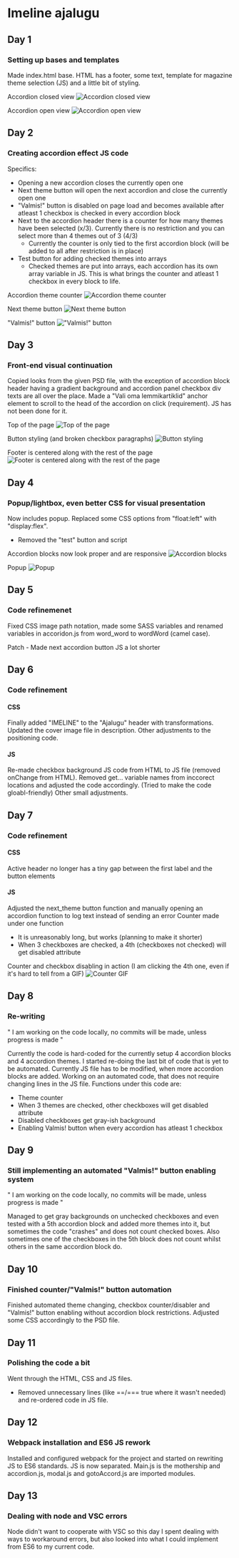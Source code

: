 # Imeline ajalugu


## Day 1

### Setting up bases and templates

Made index.html base. HTML has a footer, some text, template for magazine theme selection (JS) and a little bit of styling.


Accordion closed view
![Accordion closed view](https://i.imgur.com/djgsnY6.png)

Accordion open view
![Accordion open view](https://i.imgur.com/HQXvdO5.png)


## Day 2

### Creating accordion effect JS code

Specifics:
* Opening a new accordion closes the currently open one
* Next theme button will open the next accordion and close the currently open one
* "Valmis!" button is disabled on page load and becomes available after atleast 1 checkbox is checked in every accordion block
* Next to the accordion header there is a counter for how many themes have been selected (x/3). Currently there is no restriction and you can select more than 4 themes out of 3 (4/3)
  * Currently the counter is only tied to the first accordion block (will be added to all after restriction is in place)
* Test button for adding checked themes into arrays
  * Checked themes are put into arrays, each accordion has its own array variable in JS. This is what brings the counter and atleast 1 checkbox in every block to life.


Accordion theme counter
![Accordion theme counter](https://i.imgur.com/iLfCffW.png)

Next theme button
![Next theme button](https://i.imgur.com/AlxSlQk.gif)

"Valmis!" button
!["Valmis!" button](https://i.imgur.com/0abRjqy.gif)


## Day 3

### Front-end visual continuation

Copied looks from the given PSD file, with the exception of accordion block header having a gradient background and accordion panel checkbox div texts are all over the place.
Made a "Vali oma lemmikartiklid" anchor element to scroll to the head of the accordion on click (requirement). JS has not been done for it.


Top of the page
![Top of the page](https://i.imgur.com/TRBbW6Y.png)

Button styling (and broken checkbox paragraphs)
![Button styling](https://i.imgur.com/oTOhWZ4.png)

Footer is centered along with the rest of the page
![Footer is centered along with the rest of the page](https://i.imgur.com/JoZ9AnC.png)


## Day 4

### Popup/lightbox, even better CSS for visual presentation

Now includes popup. Replaced some CSS options from "float:left" with "display:flex".
* Removed the "test" button and script


Accordion blocks now look proper and are responsive
![Accordion blocks](https://i.imgur.com/cY0YP7l.png)

Popup
![Popup](https://i.imgur.com/wzDoBXa.png)


## Day 5

### Code refinemenet

Fixed CSS image path notation, made some SASS variables and renamed variables in accoridon.js from word_word to wordWord (camel case).

Patch - Made next accordion button JS a lot shorter


## Day 6

### Code refinement

#### CSS
Finally added "IMELINE" to the "Ajalugu" header with transformations. 
Updated the cover image file in description.
Other adjustments to the positioning code.

#### JS
Re-made checkbox background JS code from HTML to JS file (removed onChange from HTML).
Removed get... variable names from inccorect locations and adjusted the code accordingly. (Tried to make the code gloabl-friendly)
Other small adjustments.


## Day 7

### Code refinement

#### CSS
Active header no longer has a tiny gap between the first label and the button elements

#### JS
Adjusted the next_theme button function and manually opening an accordion function to log text instead of sending an error
Counter made under one function
* It is unreasonably long, but works (planning to make it shorter)
* When 3 checkboxes are checked, a 4th (checkboxes not checked) will get disabled attribute


Counter and checkbox disabling in action (I am clicking the 4th one, even if it's hard to tell from a GIF)
![Counter GIF](https://i.imgur.com/zLwaPhF.gif)


## Day 8

### Re-writing

" I am working on the code locally, no commits will be made, unless progress is made "

Currently the code is hard-coded for the currently setup 4 accordion blocks and 4 accordion themes. I started re-doing the last bit of code that is yet to be automated. Currently JS file has to be modified, when more accordion blocks are added.
Working on an automated code, that does not require changing lines in the JS file. 
Functions under this code are:
* Theme counter
* When 3 themes are checked, other checkboxes will get disabled attribute
* Disabled checkboxes get gray-ish background
* Enabling Valmis! button when every accordion has atleast 1 checkbox


## Day 9

### Still implementing an automated "Valmis!" button enabling system

" I am working on the code locally, no commits will be made, unless progress is made "

Managed to get gray backgrounds on unchecked checkboxes and even tested with a 5th accordion block and added more themes into it, but sometimes the code "crashes" and does not count checked boxes.
Also sometimes one of the checkboxes in the 5th block does not count whilst others in the same accordion block do.


## Day 10 

### Finished counter/"Valmis!" button automation

Finished automated theme changing, checkbox counter/disabler and "Valmis!" button enabling without accordion block restrictions.
Adjusted some CSS accordingly to the PSD file.


## Day 11

### Polishing the code a bit

Went through the HTML, CSS and JS files.
* Removed unnecessary lines (like ==/=== true where it wasn't needed) and re-ordered code in JS file.

## Day 12

### Webpack installation and ES6 JS rework

Installed and configured webpack for the project and started on rewriting JS to ES6 standards.
JS is now separated. Main.js is the mothership and accordion.js, modal.js and gotoAccord.js are imported modules.


## Day 13

### Dealing with node and VSC errors

Node didn't want to cooperate with VSC so this day I spent dealing with ways to workaround errors, but also looked into what I could implement from ES6 to my current code.